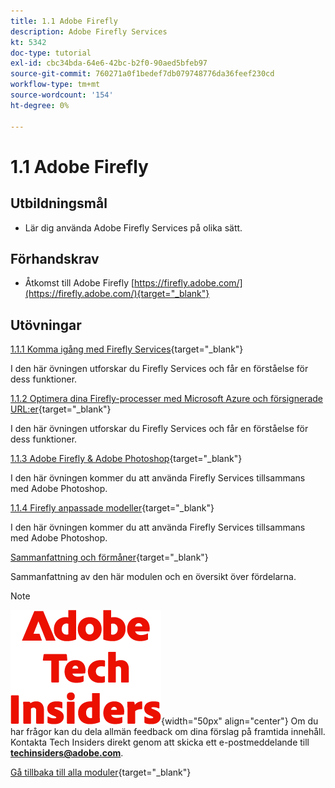 ```yaml
---
title: 1.1 Adobe Firefly
description: Adobe Firefly Services
kt: 5342
doc-type: tutorial
exl-id: cbc34bda-64e6-42bc-b2f0-90aed5bfeb97
source-git-commit: 760271a0f1bedef7db079748776da36feef230cd
workflow-type: tm+mt
source-wordcount: '154'
ht-degree: 0%

---
```


# 1.1 Adobe Firefly

## Utbildningsmål

- Lär dig använda Adobe Firefly Services på olika sätt.

## Förhandskrav

- Åtkomst till Adobe Firefly [https://firefly.adobe.com/](https://firefly.adobe.com/){target="_blank"}

## Utövningar

[1.1.1 Komma igång med Firefly Services](./ex1.md){target="_blank"}

I den här övningen utforskar du Firefly Services och får en förståelse för dess funktioner.

[1.1.2 Optimera dina Firefly-processer med Microsoft Azure och försignerade URL:er](./ex2.md){target="_blank"}

I den här övningen utforskar du Firefly Services och får en förståelse för dess funktioner.

[1.1.3 Adobe Firefly &amp; Adobe Photoshop](./ex3.md){target="_blank"}

I den här övningen kommer du att använda Firefly Services tillsammans med Adobe Photoshop.

[1.1.4 Firefly anpassade modeller](./ex4.md){target="_blank"}

I den här övningen kommer du att använda Firefly Services tillsammans med Adobe Photoshop.

[Sammanfattning och förmåner](./summary.md){target="_blank"}

Sammanfattning av den här modulen och en översikt över fördelarna.

>[!NOTE]
>
>![Tech Insiders](./../../../assets/images/techinsiders.png){width="50px" align="center"}
>Om du har frågor kan du dela allmän feedback om dina förslag på framtida innehåll. Kontakta Tech Insiders direkt genom att skicka ett e-postmeddelande till **techinsiders@adobe.com**.

[Gå tillbaka till alla moduler](../../../overview.md){target="_blank"}
